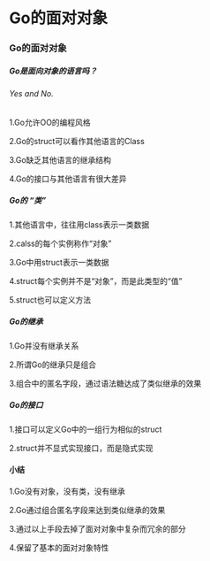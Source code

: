 # Go的面对对象


<!--more-->

### Go的面对对象

##### Go是面向对象的语言吗？

###### Yes and No.

1.Go允许OO的编程风格

2.Go的struct可以看作其他语言的Class

3.Go缺乏其他语言的继承结构

4.Go的接口与其他语言有很大差异

##### Go的 “类”

1.其他语言中，往往用class表示一类数据

2.calss的每个实例称作“对象”

3.Go中用struct表示一类数据

4.struct每个实例并不是“对象”，而是此类型的“值”

5.struct也可以定义方法

##### Go的继承

1.Go并没有继承关系

2.所谓Go的继承只是组合

3.组合中的匿名字段，通过语法糖达成了类似继承的效果

##### Go的接口

1.接口可以定义Go中的一组行为相似的struct

2.struct并不显式实现接口，而是隐式实现

#### 小结

1.Go没有对象，没有类，没有继承

2.Go通过组合匿名字段来达到类似继承的效果

3.通过以上手段去掉了面对对象中复杂而冗余的部分

4.保留了基本的面对对象特性


